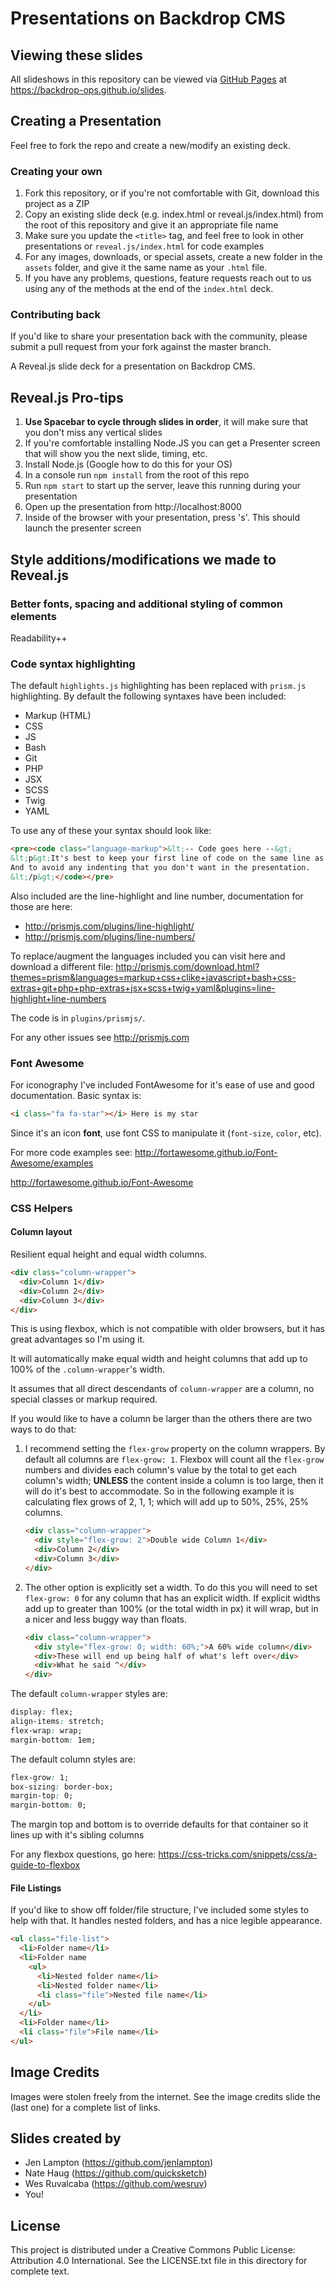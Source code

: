 Presentations on Backdrop CMS
=============================

Viewing these slides
--------------------

All slideshows in this repository can be viewed via [GitHub Pages](https://backdrop-ops.github.io/slides)
at https://backdrop-ops.github.io/slides.


Creating a Presentation
------------------------
Feel free to fork the repo and create a new/modify an existing deck.

### Creating your own
1. Fork this repository, or if you're not comfortable with Git, download this project as a ZIP
2. Copy an existing slide deck (e.g. index.html or reveal.js/index.html) from the root of this repository and give it an appropriate file name
3. Make sure you update the `<title>` tag, and feel free to look in other presentations or `reveal.js/index.html` for code examples
4. For any images, downloads, or special assets, create a new folder in the `assets` folder, and give it the same name as your `.html` file.
5. If you have any problems, questions, feature requests reach out to us using any of the methods at the end of the `index.html` deck.

### Contributing back
If you'd like to share your presentation back with the community, please submit a pull request from your fork against the master branch.

A Reveal.js slide deck for a presentation on Backdrop CMS.

Reveal.js Pro-tips
------------------
1. **Use Spacebar to cycle through slides in order**, it will make sure that you don't miss any vertical slides
2. If you're comfortable installing Node.JS you can get a Presenter screen that will show you the next slide, timing, etc.
  1. Install Node.js (Google how to do this for your OS)
  2. In a console run `npm install` from the root of this repo
  3. Run `npm start` to start up the server, leave this running during your presentation
  4. Open up the presentation from http://localhost:8000
  5. Inside of the browser with your presentation, press 's'. This should launch the presenter screen


Style additions/modifications we made to Reveal.js
--------------------------------------------------
### Better fonts, spacing and additional styling of common elements
Readability++

### Code syntax highlighting

The default `highlights.js` highlighting has been replaced with `prism.js` highlighting. By default the following syntaxes have been included:

* Markup (HTML)
* CSS
* JS
* Bash
* Git
* PHP
* JSX
* SCSS
* Twig
* YAML

To use any of these your syntax should look like:
```html
<pre><code class="language-markup">&lt;-- Code goes here --&gt;
&lt;p&gt;It's best to keep your first line of code on the same line as the tag
And to avoid any indenting that you don't want in the presentation.
&lt;/p&gt;</code></pre>
```
Also included are the line-highlight and line number, documentation for those are here:
* http://prismjs.com/plugins/line-highlight/
* http://prismjs.com/plugins/line-numbers/

To replace/augment the languages included you can visit here and download a different file:
http://prismjs.com/download.html?themes=prism&languages=markup+css+clike+javascript+bash+css-extras+git+php+php-extras+jsx+scss+twig+yaml&plugins=line-highlight+line-numbers

The code is in `plugins/prismjs/`.

For any other issues see http://prismjs.com

### Font Awesome
For iconography I've included FontAwesome for it's ease of use and good documentation. Basic syntax is:
```html
<i class="fa fa-star"></i> Here is my star
```
Since it's an icon **font**, use font CSS to manipulate it (`font-size`, `color`, etc).

For more code examples see: http://fortawesome.github.io/Font-Awesome/examples

http://fortawesome.github.io/Font-Awesome

### CSS Helpers

#### Column layout
Resilient equal height and equal width columns.

```html
<div class="column-wrapper">
  <div>Column 1</div>
  <div>Column 2</div>
  <div>Column 3</div>
</div>
```
This is using flexbox, which is not compatible with older browsers, but it has great advantages so I'm using it.

It will automatically make equal width and height columns that add up to 100% of the `.column-wrapper`'s width.

It assumes that all direct descendants of `column-wrapper` are a column, no special classes or markup required.

If you would like to have a column be larger than the others there are two ways to do that:
1. I recommend setting the `flex-grow` property on the column wrappers. By default all columns are `flex-grow: 1`. Flexbox will count all the `flex-grow` numbers and divides each column's value by the total to get each column's width; **UNLESS** the content inside a column is too large, then it will do it's best to accommodate. So in the following example it is calculating flex grows of 2, 1, 1; which will add up to 50%, 25%, 25% columns.
    ```html
    <div class="column-wrapper">
      <div style="flex-grow: 2">Double wide Column 1</div>
      <div>Column 2</div>
      <div>Column 3</div>
    </div>
    ```
2. The other option is explicitly set a width. To do this you will need to set `flex-grow: 0` for any column that has an explicit width. If explicit widths add up to greater than 100% (or the total width in px) it will wrap, but in a nicer and less buggy way than floats.
    ```html
    <div class="column-wrapper">
      <div style="flex-grow: 0; width: 60%;">A 60% wide column</div>
      <div>These will end up being half of what's left over</div>
      <div>What he said ^</div>
    </div>
    ```

The default `column-wrapper` styles are:
```css
display: flex;
align-items: stretch;
flex-wrap: wrap;
margin-bottom: 1em;
```

The default column styles are:
```css
flex-grow: 1;
box-sizing: border-box;
margin-top: 0;
margin-bottom: 0;
```
The margin top and bottom is to override defaults for that container so it lines up with it's sibling columns

For any flexbox questions, go here: https://css-tricks.com/snippets/css/a-guide-to-flexbox

#### File Listings
If you'd like to show off folder/file structure, I've included some styles to help with that. It handles nested folders, and has a nice legible appearance.
```html
<ul class="file-list">
  <li>Folder name</li>
  <li>Folder name
    <ul>
      <li>Nested folder name</li>
      <li>Nested folder name</li>
      <li class="file">Nested file name</li>
    </ul>
  </li>
  <li>Folder name</li>
  <li class="file">File name</li>
</ul>
```

Image Credits
-------------

Images were stolen freely from the internet.  See the image credits slide the (last one) for a complete list of links.

Slides created by
-----------------

- Jen Lampton (https://github.com/jenlampton)
- Nate Haug (https://github.com/quicksketch)
- Wes Ruvalcaba (https://github.com/wesruv)
- You!

License
-------

This project is distributed under a Creative Commons Public License: Attribution 4.0 International. See the LICENSE.txt file in this directory for complete text.

